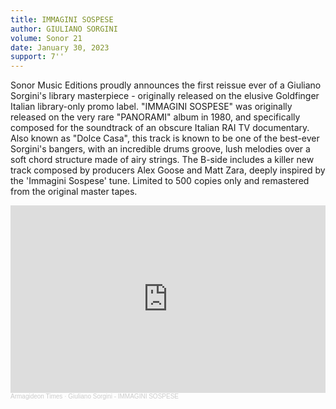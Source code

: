 ```yaml
---
title: IMMAGINI SOSPESE
author: GIULIANO SORGINI
volume: Sonor 21
date: January 30, 2023
support: 7''
---
```


Sonor Music Editions proudly announces the first reissue ever of a Giuliano Sorgini's library masterpiece - originally released on the elusive Goldfinger Italian library-only promo label. "IMMAGINI SOSPESE" was originally released on the very rare "PANORAMI" album in 1980, and specifically composed for the soundtrack of an obscure Italian RAI TV documentary. Also known as "Dolce Casa", this track is known to be one of the best-ever Sorgini's bangers, with an incredible drums groove, lush melodies over a soft chord structure made of airy strings. The B-side includes a killer new track composed by producers Alex Goose and Matt Zara, deeply inspired by the 'Immagini Sospese' tune. Limited to 500 copies only and remastered from the original master tapes.

<iframe width="100%" height="300" scrolling="no" frameborder="no" allow="autoplay" src="https://w.soundcloud.com/player/?url=https%3A//api.soundcloud.com/playlists/1539456292&color=%23ff5500&auto_play=false&hide_related=true&show_comments=false&show_user=true&show_reposts=false&show_teaser=false&visual=true"></iframe><div style="font-size: 10px; color: #cccccc;line-break: anywhere;word-break: normal;overflow: hidden;white-space: nowrap;text-overflow: ellipsis; font-family: Interstate,Lucida Grande,Lucida Sans Unicode,Lucida Sans,Garuda,Verdana,Tahoma,sans-serif;font-weight: 100;"><a href="https://soundcloud.com/armagideon-times" title="Armagideon Times" target="_blank" style="color: #cccccc; text-decoration: none;">Armagideon Times</a> · <a href="https://soundcloud.com/armagideon-times/sets/giuliano-sorgini-immagini" title="Giuliano Sorgini - IMMAGINI SOSPESE" target="_blank" style="color: #cccccc; text-decoration: none;">Giuliano Sorgini - IMMAGINI SOSPESE</a></div>

